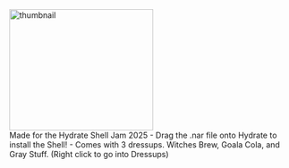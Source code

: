 <img width="257" height="217" alt="thumbnail" src="https://github.com/user-attachments/assets/e417757a-55e1-4ecd-8344-fd556137c62d" />
<br>
Made for the Hydrate Shell Jam 2025
- Drag the .nar file onto Hydrate to install the Shell!
- Comes with 3 dressups. Witches Brew, Goala Cola, and Gray Stuff. (Right click to go into Dressups)
